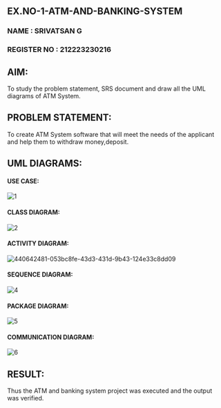 ## EX.NO-1-ATM-AND-BANKING-SYSTEM

### NAME : SRIVATSAN G

### REGISTER NO : 212223230216

## AIM:
To study the problem statement, SRS document and draw all the UML diagrams of ATM System.

## PROBLEM STATEMENT:
To create ATM System software that will meet the needs of the applicant and help them to withdraw money,deposit.

## UML DIAGRAMS:
#### USE CASE:

![1](https://github.com/user-attachments/assets/ba1854d3-1c55-40e5-98c7-0a843b2312f6)

#### CLASS DIAGRAM:

![2](https://github.com/user-attachments/assets/6aeb1c37-5a8f-4c15-980b-9ae07509fac6)

#### ACTIVITY DIAGRAM:

![440642481-053bc8fe-43d3-431d-9b43-124e33c8dd09](https://github.com/user-attachments/assets/c6f68a3d-dafd-4158-ad95-b0ce2d8f8896)

#### SEQUENCE DIAGRAM:

![4](https://github.com/user-attachments/assets/63c2ef3d-764f-4b2a-b203-8e56929657d0)

#### PACKAGE DIAGRAM:

![5](https://github.com/user-attachments/assets/7fcc9819-8d5e-4964-83a6-f83697324296)

#### COMMUNICATION DIAGRAM:

![6](https://github.com/user-attachments/assets/3dbd02e1-ab75-4076-85bb-d1dec047a4f8)

## RESULT:
Thus the ATM and banking system project was executed and the output was verified.

